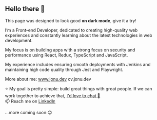 <h2>Hello there 👋</h2>

This page was designed to look good **on dark mode**, give it a try!

I’m a Front-end Developer, dedicated to creating high-quality web experiences and constantly learning about the latest technologies in web development.

My focus is on building apps with a strong focus on security and performance using React, Redux, TypeScript and JavaScript.

My experience includes ensuring smooth deployments with Jenkins and maintaining high code quality through Jest and Playwright.

More about me:
www.jonu.dev
cv.jonu.dev

⭐ My goal is pretty simple: build great things with great people. If we can work together to achieve that, <a href="mailto:ilie.ionut29@yahoo.com">I'd love to chat 👋 </a>
<br/>
📫 Reach me on <a href="https://www.linkedin.com/in/ilieionut/" target="_blank">LinkedIn</a>

...more coming soon 😊
